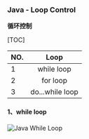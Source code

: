### Java - Loop Control

**循环控制**

[TOC]



| NO.  |      Loop       |
| ---- | :-------------: |
| 1    |   while loop    |
| 2    |    for loop     |
| 3    | do...while loop |

#### 1、while loop

![Java While Loop](https://www.tutorialspoint.com/java/images/java_while_loop.jpg)

